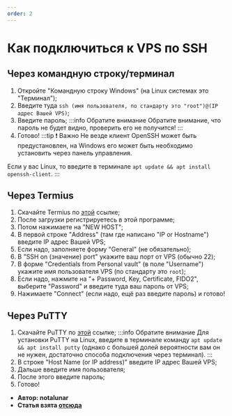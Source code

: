 ```yaml
---
order: 2
---
```



# Как подключиться к VPS по SSH

## Через командную строку/терминал

1. Откройте "Командную строку Windows" (на Linux системах это "Терминал");
2. Введите туда `ssh (имя пользователя, по стандарту это "root")@(IP адрес Вашей VPS)`;
3. Введите пароль;
:::info Обратите внимание
Обратите внимание, что пароль не будет видно, проверить его не получится!
:::
4. Готово!
:::tip :exclamation: Важно
Не везде клиент OpenSSH может быть предустановлен, на Windows его может быть необходимо установить через панель управления.

Если у вас Linux, то введите в терминале `apt update && apt install openssh-client`.
:::

## Через Termius

1. Скачайте Termius по [этой](https://termius.com/download/) ссылке;
2. После загрузки регистрируетесь в этой программе;
3. Потом нажимаете на "NEW HOST";
4. В первой строке "Address" (там где написано "IP or Hostname") введите IP адрес Вашей VPS;
5. Если надо, заполняете форму "General" (не обязательно);
6. В "SSH on (значение) port" укажите ваш порт от VPS (обычно 22);
7. В форме "Credentials from Personal vault" (в поле "Username") укажите имя пользователя VPS (по стандарту это `root`);
8. Если надо, нажмите на "+ Password, Key, Certificate, FIDO2", выберите "Password" и введите туда ваш пароль от VPS;
9. Нажимаете "Connect" (если надо, ещё раз введите пароль) и готово!

## Через PuTTY

1. Скачайте PuTTY по [этой](https://www.chiark.greenend.org.uk/~sgtatham/putty/latest.html) ссылке;
:::info Обратите внимание
Для установки PuTTY на Linux, введите в терминале команду `apt update && apt install putty` (однако с большей долей вероятности вам он не нужен, достаточно способа подключения через терминал).
:::
2. В строке "Host Name (or IP address)" введите IP адрес Вашей VPS;
3. Дальше введите имя пользователя;
4. После этого введите пароль;
5. Готово!

- **Автор: notalunar**
- **Статья взята [отсюда](https://wiki.play2go.cloud/vps/ssh)** 